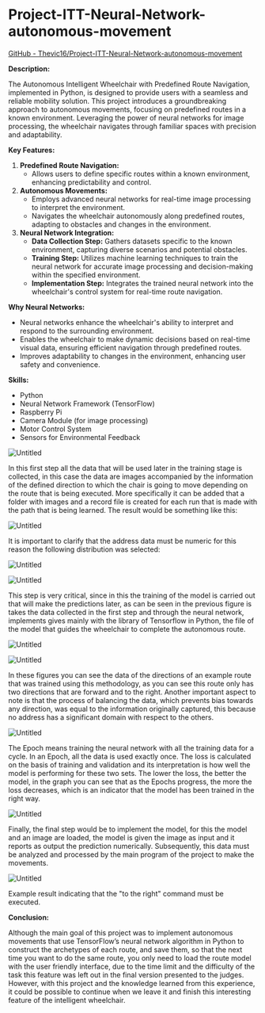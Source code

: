 # Project-ITT-Neural-Network-autonomous-movement

[GitHub - Thevic16/Project-ITT-Neural-Network-autonomous-movement](https://github.com/Thevic16/Project-ITT-Neural-Network-autonomous-movement)

**Description:**

The Autonomous Intelligent Wheelchair with Predefined Route Navigation, implemented in Python, is designed to provide users with a seamless and reliable mobility solution. This project introduces a groundbreaking approach to autonomous movements, focusing on predefined routes in a known environment. Leveraging the power of neural networks for image processing, the wheelchair navigates through familiar spaces with precision and adaptability.

**Key Features:**

1. **Predefined Route Navigation:**
    - Allows users to define specific routes within a known environment, enhancing predictability and control.
2. **Autonomous Movements:**
    - Employs advanced neural networks for real-time image processing to interpret the environment.
    - Navigates the wheelchair autonomously along predefined routes, adapting to obstacles and changes in the environment.
3. **Neural Network Integration:**
    - **Data Collection Step:** Gathers datasets specific to the known environment, capturing diverse scenarios and potential obstacles.
    - **Training Step:** Utilizes machine learning techniques to train the neural network for accurate image processing and decision-making within the specified environment.
    - **Implementation Step:** Integrates the trained neural network into the wheelchair's control system for real-time route navigation.

**Why Neural Networks:**

- Neural networks enhance the wheelchair's ability to interpret and respond to the surrounding environment.
- Enables the wheelchair to make dynamic decisions based on real-time visual data, ensuring efficient navigation through predefined routes.
- Improves adaptability to changes in the environment, enhancing user safety and convenience.

**Skills:**

- Python
- Neural Network Framework (TensorFlow)
- Raspberry Pi
- Camera Module (for image processing)
- Motor Control System
- Sensors for Environmental Feedback

![Untitled](Project-ITT-Neural-Network-autonomous-movement%20b7c62fb4862b4269bd97cda4906d18eb/Untitled.png)

In this first step all the data that will be used later in the training stage is collected, in
this case the data are images accompanied by the information of the defined direction
to which the chair is going to move depending on the route that is being executed. More
specifically it can be added that a folder with images and a record file is created for
each run that is made with the path that is being learned. The result would be something
like this:

![Untitled](Project-ITT-Neural-Network-autonomous-movement%20b7c62fb4862b4269bd97cda4906d18eb/Untitled%201.png)

It is important to clarify that the address data must be numeric for this reason the
following distribution was selected:

![Untitled](Project-ITT-Neural-Network-autonomous-movement%20b7c62fb4862b4269bd97cda4906d18eb/Untitled%202.png)

![Untitled](Project-ITT-Neural-Network-autonomous-movement%20b7c62fb4862b4269bd97cda4906d18eb/Untitled%203.png)

This step is very critical, since in this the training of the model is carried out that will
make the predictions later, as can be seen in the previous figure is takes the data
collected in the first step and through the neural network, implements gives mainly
with the library of Tensorflow in Python, the file of the model that guides the
wheelchair to complete the autonomous route.

![Untitled](Project-ITT-Neural-Network-autonomous-movement%20b7c62fb4862b4269bd97cda4906d18eb/Untitled%204.png)

![Untitled](Project-ITT-Neural-Network-autonomous-movement%20b7c62fb4862b4269bd97cda4906d18eb/Untitled%205.png)

In these figures you can see the data of the directions of an example route that was
trained using this methodology, as you can see this route only has two directions that
are forward and to the right. Another important aspect to note is that the process of
balancing the data, which prevents bias towards any direction, was equal to the
information originally captured, this because no address has a significant domain with
respect to the others.

![Untitled](Project-ITT-Neural-Network-autonomous-movement%20b7c62fb4862b4269bd97cda4906d18eb/Untitled%206.png)

The Epoch means training the neural network with all the training data for a cycle. In
an Epoch, all the data is used exactly once. The loss is calculated on the basis of training
and validation and its interpretation is how well the model is performing for these two
sets. The lower the loss, the better the model, in the graph you can see that as the Epochs
progress, the more the loss decreases, which is an indicator that the model has been
trained in the right way.

![Untitled](Project-ITT-Neural-Network-autonomous-movement%20b7c62fb4862b4269bd97cda4906d18eb/Untitled%207.png)

Finally, the final step would be to implement the model, for this the model and an image
are loaded, the model is given the image as input and it reports as output the prediction
numerically. Subsequently, this data must be analyzed and processed by the main
program of the project to make the movements.

![Untitled](Project-ITT-Neural-Network-autonomous-movement%20b7c62fb4862b4269bd97cda4906d18eb/Untitled%208.png)

Example result indicating that the "to the right" command must be
executed.

**Conclusion:**

Although the main goal of this project was to implement autonomous movements that use TensorFlow’s neural network algorithm in Python to construct the archetypes of each route, and save them, so that the next time you want to do the same route, you only need to load the route model with the user friendly interface, due to the time limit and the difficulty of the task this feature was left out in the final version presented to the judges. However, with this project and the knowledge learned from this experience, it could be possible to continue when we leave it and finish this interesting feature of the intelligent wheelchair.